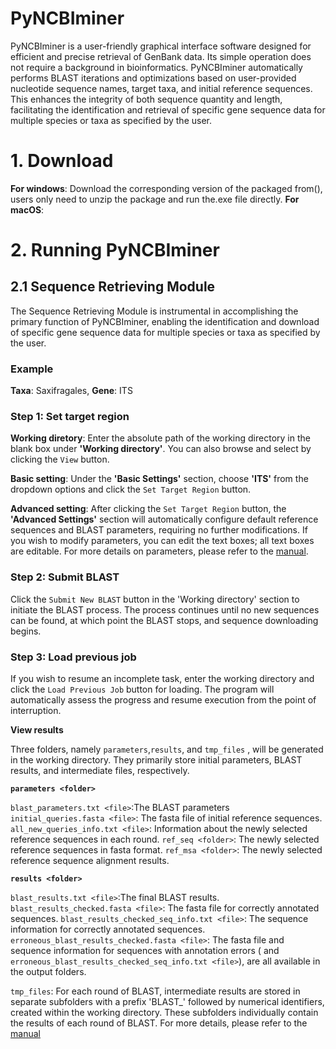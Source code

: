 # PyNCBIminer

PyNCBIminer is a user-friendly graphical interface software designed for efficient and precise retrieval of GenBank data. Its simple operation does not require a background in bioinformatics. PyNCBIminer automatically performs BLAST iterations and optimizations based on user-provided nucleotide sequence names, target taxa, and initial reference sequences. This enhances the integrity of both sequence quantity and length, facilitating the identification and retrieval of specific gene sequence data for multiple species or taxa as specified by the user.

# 1. Download

**For windows**: Download the corresponding version of the packaged from(), users only need to unzip the package and run the.exe file directly.
**For macOS**:

# 2. Running PyNCBIminer

## 2.1 Sequence Retrieving Module

The Sequence Retrieving Module is instrumental in accomplishing the primary function of PyNCBIminer, enabling the identification and download of specific gene sequence data for multiple species or taxa as specified by the user.

### **Example**

**Taxa**: Saxifragales, **Gene**: ITS

### Step 1: Set target region

**Working diretory**: Enter the absolute path of the working directory in the blank box under **'Working directory'**. You can also browse and select by clicking the `View` button. 

**Basic setting**: Under the **'Basic Settings'** section, choose **'ITS'** from the dropdown options and click the `Set Target Region` button.


**Advanced setting**: After clicking the `Set Target Region` button, the **'Advanced Settings'** section will automatically configure default reference sequences and BLAST parameters, requiring no further modifications. If you wish to modify parameters, you can edit the text boxes; all text boxes are editable. For more details on parameters, please refer to the [manual]().

### Step 2: Submit BLAST

Click the `Submit New BLAST` button in the 'Working directory' section to initiate the BLAST process. The process continues until no new sequences can be found, at which point the BLAST stops, and sequence downloading begins.

### Step 3: Load previous job

If you wish to resume an incomplete task, enter the working directory and click the `Load Previous Job` button for loading. The program will automatically assess the progress and resume execution from the point of interruption.

**View results**

Three folders, namely `parameters`,`results`, and `tmp_files` , will be generated in the working directory. They primarily store initial parameters, BLAST results, and intermediate files, respectively.

**`parameters <folder>`**

`blast_parameters.txt <file>`:The BLAST parameters 
`initial_queries.fasta <file>`: The fasta file of initial reference sequences.
`all_new_queries_info.txt <file>`: Information about the newly selected reference sequences in each round. 
`ref_seq <folder>`: The newly selected reference sequences in fasta format.
`ref_msa <folder>`: The newly selected reference sequence alignment results.

**`results <folder>`**

`blast_results.txt <file>`:The final BLAST results.
`blast_results_checked.fasta <file>`: The fasta file for correctly annotated sequences.
`blast_results_checked_seq_info.txt <file>`: The sequence information for correctly annotated sequences.
 `erroneous_blast_results_checked.fasta <file>`: The fasta file and sequence information for sequences with annotation errors ( and `erroneous_blast_results_checked_seq_info.txt <file>`), are all available in the output folders.

`tmp_files`: For each round of BLAST, intermediate results are stored in separate subfolders with a prefix 'BLAST_' followed by numerical identifiers, created within the working directory. These subfolders individually contain the results of each round of BLAST. For more details, please refer to the [manual]()



